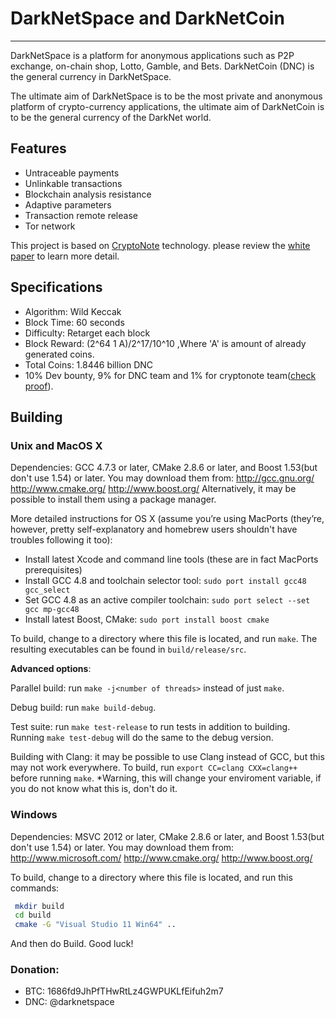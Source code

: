 # DarkNetSpace and DarkNetCoin #
---

DarkNetSpace is a platform for anonymous applications such as P2P exchange, on-chain shop, Lotto, Gamble, and Bets. DarkNetCoin (DNC) is the general currency in DarkNetSpace. 

The ultimate aim of DarkNetSpace is to be the most private and anonymous platform of crypto-currency applications, the ultimate aim of DarkNetCoin is to be the general currency of the DarkNet world.

## Features ##
- Untraceable payments
- Unlinkable transactions
- Blockchain analysis resistance
- Adaptive parameters
- Transaction remote release
- Tor network

This project is based on [CryptoNote](https://cryptonote.org/) technology. please review the [white paper](https://cryptonote.org/whitepaper.pdf) to learn more detail.

## Specifications ##
- Algorithm: Wild Keccak
- Block Time: 60 seconds
- Difficulty: Retarget each block
- Block Reward: (2^64 1 A)/2^17/10^10 ,Where 'A' is amount of already generated coins.
- Total Coins: 1.8446 billion DNC
- 10% Dev bounty, 9% for DNC team and 1% for cryptonote team([check proof](https://forum.cryptonote.org/viewtopic.php?f=6&t=293)).

## Building ##
### Unix and MacOS X

Dependencies: GCC 4.7.3 or later, CMake 2.8.6 or later, and Boost 1.53(but don't use 1.54) or later. You may download them from:
http://gcc.gnu.org/
http://www.cmake.org/
http://www.boost.org/
Alternatively, it may be possible to install them using a package manager.

More detailed instructions for OS X (assume you’re using MacPorts (they’re, however, pretty self-explanatory and homebrew users shouldn't have troubles following it too):

* Install latest Xcode and command line tools (these are in fact MacPorts prerequisites)
* Install GCC 4.8 and toolchain selector tool: `sudo port install gcc48 gcc_select`
* Set GCC 4.8 as an active compiler toolchain: `sudo port select --set gcc mp-gcc48`
* Install latest Boost, CMake: `sudo port install boost cmake`

To build, change to a directory where this file is located, and run `make`. The resulting executables can be found in `build/release/src`.

**Advanced options**:

Parallel build: run `make -j<number of threads>` instead of just `make`.

Debug build: run `make build-debug`.

Test suite: run `make test-release` to run tests in addition to building. Running `make test-debug` will do the same to the debug version.

Building with Clang: it may be possible to use Clang instead of GCC, but this may not work everywhere. To build, run `export CC=clang CXX=clang++` before running `make`. *Warning, this will change your enviroment variable, if you do not know what this is, don't do it.

### Windows

Dependencies: MSVC 2012 or later, CMake 2.8.6 or later, and Boost 1.53(but don't use 1.54) or later. You may download them from:
http://www.microsoft.com/
http://www.cmake.org/
http://www.boost.org/

To build, change to a directory where this file is located, and run this commands: 
```bash
 mkdir build
 cd build
 cmake -G "Visual Studio 11 Win64" ..
```

And then do Build.
Good luck!

### Donation:

- BTC: 1686fd9JhPfTHwRtLz4GWPUKLfEifuh2m7
- DNC: @darknetspace
